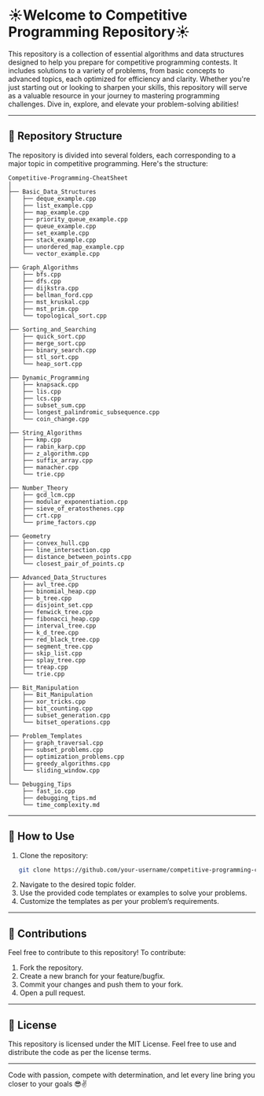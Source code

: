 # ☀️Welcome to Competitive Programming Repository☀️

This repository is a collection of essential algorithms and data structures designed to help you prepare for competitive programming contests. It includes solutions to a variety of problems, from basic concepts to advanced topics, each optimized for efficiency and clarity. Whether you're just starting out or looking to sharpen your skills, this repository will serve as a valuable resource in your journey to mastering programming challenges. Dive in, explore, and elevate your problem-solving abilities!

---

## 📂 Repository Structure

The repository is divided into several folders, each corresponding to a major topic in competitive programming. Here's the structure:

```
Competitive-Programming-CheatSheet
│
├── Basic_Data_Structures
│   ├── deque_example.cpp
│   ├── list_example.cpp
│   ├── map_example.cpp
│   ├── priority_queue_example.cpp
│   ├── queue_example.cpp
│   ├── set_example.cpp
│   ├── stack_example.cpp
│   ├── unordered_map_example.cpp
│   └── vector_example.cpp
│
├── Graph_Algorithms
│   ├── bfs.cpp
│   ├── dfs.cpp
│   ├── dijkstra.cpp
│   ├── bellman_ford.cpp
│   ├── mst_kruskal.cpp
│   ├── mst_prim.cpp
│   └── topological_sort.cpp
│
├── Sorting_and_Searching
│   ├── quick_sort.cpp
│   ├── merge_sort.cpp
│   ├── binary_search.cpp
│   ├── stl_sort.cpp
│   └── heap_sort.cpp
│
├── Dynamic_Programming
│   ├── knapsack.cpp
│   ├── lis.cpp
│   ├── lcs.cpp
│   ├── subset_sum.cpp
│   ├── longest_palindromic_subsequence.cpp
│   └── coin_change.cpp
│
├── String_Algorithms
│   ├── kmp.cpp
│   ├── rabin_karp.cpp
│   ├── z_algorithm.cpp
│   ├── suffix_array.cpp
│   ├── manacher.cpp
│   └── trie.cpp
│
├── Number_Theory
│   ├── gcd_lcm.cpp
│   ├── modular_exponentiation.cpp
│   ├── sieve_of_eratosthenes.cpp
│   ├── crt.cpp
│   └── prime_factors.cpp
│
├── Geometry
│   ├── convex_hull.cpp
│   ├── line_intersection.cpp
│   ├── distance_between_points.cpp
│   └── closest_pair_of_points.cp
│
├── Advanced_Data_Structures
│   ├── avl_tree.cpp
│   ├── binomial_heap.cpp
│   ├── b_tree.cpp
│   ├── disjoint_set.cpp
│   ├── fenwick_tree.cpp
│   ├── fibonacci_heap.cpp
│   ├── interval_tree.cpp
│   ├── k_d_tree.cpp
│   ├── red_black_tree.cpp
│   ├── segment_tree.cpp
│   ├── skip_list.cpp
│   ├── splay_tree.cpp
│   ├── treap.cpp
│   └── trie.cpp
│
├── Bit_Manipulation
│   ├── Bit_Manipulation
│   ├── xor_tricks.cpp
│   ├── bit_counting.cpp
│   ├── subset_generation.cpp
│   └── bitset_operations.cpp
│
├── Problem_Templates
│   ├── graph_traversal.cpp
│   ├── subset_problems.cpp
│   ├── optimization_problems.cpp
│   ├── greedy_algorithms.cpp
│   └── sliding_window.cpp
│
└── Debugging_Tips
    ├── fast_io.cpp
    ├── debugging_tips.md
    └── time_complexity.md
```

---

## 🚀 How to Use

1. Clone the repository:

```bash
   git clone https://github.com/your-username/competitive-programming-cheatsheet.git
```

2. Navigate to the desired topic folder.
3. Use the provided code templates or examples to solve your problems.
4. Customize the templates as per your problem’s requirements.

---

## 🤝 Contributions

Feel free to contribute to this repository! To contribute:

1. Fork the repository.
2. Create a new branch for your feature/bugfix.
3. Commit your changes and push them to your fork.
4. Open a pull request.

---

## 📄 License

This repository is licensed under the MIT License. Feel free to use and distribute the code as per the license terms.

---

Code with passion, compete with determination, and let every line bring you closer to your goals 😎✌️

